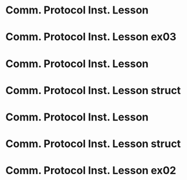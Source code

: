 # Comm. Protocol Inst. Lesson
# Comm. Protocol Inst. Lesson ex03
# Comm. Protocol Inst. Lesson
# Comm. Protocol Inst. Lesson struct
# Comm. Protocol Inst. Lesson
# Comm. Protocol Inst. Lesson struct
# Comm. Protocol Inst. Lesson ex02

